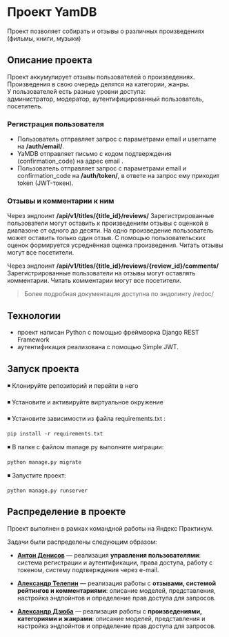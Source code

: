 
# Проект YamDB  
  
Проект позволяет собирать и отзывы о различных произведениях (фильмы, книги, музыки)  
  
## Описание проекта  
  
Проект аккумулирует отзывы пользователей о произведениях.  
Произведения в свою очередь делятся на категории, жанры.  
У пользователей есть разные уровни доступа:  
администратор, модератор, аутентифицированный пользователь, посетитель.

### Регистрация пользователя  
- Пользователь отправляет запрос с параметрами email и username на **/auth/email/**.  
- YaMDB отправляет письмо с кодом подтверждения (confirmation_code) на адрес email . 
- Пользователь отправляет запрос с параметрами email и confirmation_code на **/auth/token/**, в ответе на запрос ему приходит token (JWT-токен).  

### Отзывы и комментарии к ним 
Через эндпоинт **/api/v1/titles/{title_id}/reviews/**
Зарегистрированные пользователи могут оставить к произведениям отзывы с оценкой в диапазоне от одного до десяти. На одно произведение пользователь может оставить только один отзыв. С помощью пользовательских оценок формируется усреднённая оценка произведения. Читать отзывы могут все посетители. 

Через эндпоинт **/api/v1/titles/{title_id}/reviews/{review_id}/comments/**
Зарегистрированные пользователи на отзывы могут оставлять комментарии. Читать комментарии могут все посетители.
 

> Более подробная документация доступна по эндопинту  /redoc/

## Технологии  
  
- проект написан Python с помощью фреймворка Django REST Framework  
- аутентификация реализована с помощью Simple JWT.  

## Запуск проекта
◾ Клонируйте репозиторий и перейти в него

◾ Установите и активируйте виртуальное окружение

◾ Установите зависимости из файла requirements.txt :
```
pip install -r requirements.txt
```
◾ В папке с файлом manage.py выполните миграции:
```
python manage.py migrate
```
◾ Запустите проект:
```
python manage.py runserver
```
 

## Распределение в проекте
Проект выполнен в рамках командной работы на Яндекс Практикум.

Задачи были распределены следующим образом:
- **[Антон Денисов](https://github.com/SemenSemenuch)** — реализация **управления пользователями**: система регистрации и аутентификации, права доступа, работу с токеном, систему подтверждения через e-mail.

- **[Александр Телепин](https://github.com/sasha0090)** — реализация работы с **отзывами, системой рейтингов и комментариями**: описание моделей, представления, настройка эндпойнтов и определение прав доступа для запросов. 

- **[Александр Дзюба](https://github.com/AlDzu)** — реализация работы с **произведениями, категориями и жанрами**: описание моделей, представления и настройка эндпойнтов  и определение прав доступа для запросов.